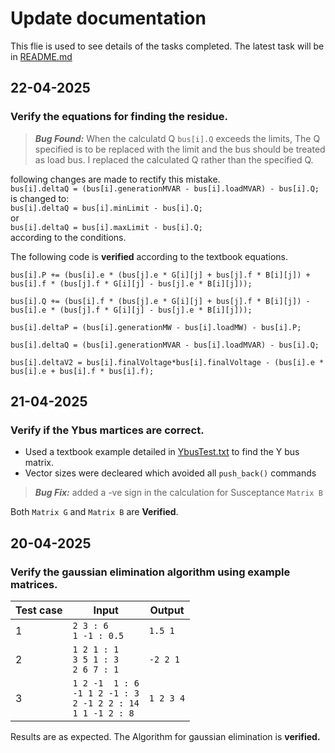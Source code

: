 # Update documentation
This flie is used to see details of the tasks completed. The latest task will be in [README.md](/README.md)

## 22-04-2025

### Verify the equations for finding the residue.

> ***Bug Found:*** When the calculatd Q `bus[i].Q` exceeds the limits, The Q specified is to be replaced with the limit and the bus should be treated as load bus. I replaced the calculated Q rather than the specified Q.  

following changes are made to rectify this mistake.   
`bus[i].deltaQ = (bus[i].generationMVAR - bus[i].loadMVAR) - bus[i].Q;`  
is changed to:  
`bus[i].deltaQ = bus[i].minLimit - bus[i].Q;`  
or  
`bus[i].deltaQ = bus[i].maxLimit - bus[i].Q;`  
according to the conditions.


The following code is **verified** according to the textbook equations.
```
bus[i].P += (bus[i].e * (bus[j].e * G[i][j] + bus[j].f * B[i][j]) + bus[i].f * (bus[j].f * G[i][j] - bus[j].e * B[i][j]));

bus[i].Q += (bus[i].f * (bus[j].e * G[i][j] + bus[j].f * B[i][j]) - bus[i].e * (bus[j].f * G[i][j] - bus[j].e * B[i][j]));

bus[i].deltaP = (bus[i].generationMW - bus[i].loadMW) - bus[i].P;

bus[i].deltaQ = (bus[i].generationMVAR - bus[i].loadMVAR) - bus[i].Q;

bus[i].deltaV2 = bus[i].finalVoltage*bus[i].finalVoltage - (bus[i].e * bus[i].e + bus[i].f * bus[i].f);
```

## 21-04-2025

### Verify if the Ybus martices are correct.
- Used a textbook example detailed in [YbusTest.txt](/Data/YbusTest.txt) to find the Y bus matrix.  
- Vector sizes were decleared which avoided all `push_back()` commands

> ***Bug Fix:*** added a -ve sign in the calculation for Susceptance `Matrix B`  

Both `Matrix G` and `Matrix B` are **Verified**.

## 20-04-2025

### Verify the gaussian elimination algorithm using example matrices.

| Test case  | Input  | Output  |
| ---------- | ------ | ------- |
| 1 | `2 3 : 6` <br> `1 -1 : 0.5` | `1.5 1` |
| 2 | `1 2 1 : 1` <br> `3 5 1 : 3` <br> `2 6 7 : 1` | `-2 2 1` |
| 3 | `1 2 -1  1 : 6` <br> `-1 1 2 -1 : 3` <br> `2 -1 2 2 : 14` <br> `1 1 -1 2 : 8` | `1 2 3 4` |


Results are as expected. The Algorithm for gaussian elimination is **verified.**

